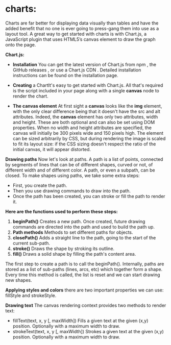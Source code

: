 # charts:

Charts are far better for displaying data visually than tables and have the added benefit that no one is ever going 
to press-gang them into use as a layout tool. A great way to get started with charts is with Chart.js,
a JavaScript plugin that uses HTML5’s canvas element to draw the graph onto the page. 

**Chart.js:**

- **Installation** You can get the latest version of Chart.js from npm , the GitHub releases , or use a Chart.js CDN .
  Detailed installation instructions can be found on the installation page.

- **Creating** a ChartIt's easy to get started with Chart.js. All that's required is the script included in
  your page along with a single **canvas** node to render the chart.

- **The canvas element** At first sight a **canvas** looks like the **img** element, with the only clear difference
 being that it doesn't have the src and alt attributes. Indeed, the **canvas** element has only two attributes, 
width and height. These are both optional and can also be set using DOM properties. When no width and height attributes 
are specified, the canvas will initially be 300 pixels wide and 150 pixels high. The element can be sized arbitrarily
by CSS, but during rendering the image is scaled to fit its layout size: if the CSS sizing doesn't respect the ratio 
of the initial canvas, it will appear distorted.

**Drawing paths**
Now let's look at paths. A path is a list of points, connected by segments of lines that can be of different shapes, 
curved or not, of different width and of different color. A path, or even a subpath, can be closed. To make shapes 
using paths, we take some extra steps:

- First, you create the path.
- Then you use drawing commands to draw into the path.
- Once the path has been created, you can stroke or fill the path to render it.

**Here are the functions used to perform these steps:**

1. **beginPath()** Creates a new path. Once created, future drawing commands are directed into the path and used to build the path up.
2. **Path methods** Methods to set different paths for objects.
3. **closePath()** Adds a straight line to the path, going to the start of the current sub-path.
4. **stroke()** Draws the shape by stroking its outline.
5. **fill()** Draws a solid shape by filling the path's content area.

The first step to create a path is to call the beginPath(). Internally, paths are stored as a list of sub-paths
(lines, arcs, etc) which together form a shape. Every time this method is called, the list is reset and we can 
start drawing new shapes.

**Applying styles and colors**
there are two important properties we can use: fillStyle and strokeStyle.

**Drawing text**
The canvas rendering context provides two methods to render text:

- fillText(text, x, y [, maxWidth])
Fills a given text at the given (x,y) position. Optionally with a maximum width to draw.
- strokeText(text, x, y [, maxWidth])
Strokes a given text at the given (x,y) position. Optionally with a maximum width to draw.